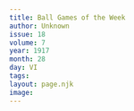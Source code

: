```yaml
---
title: Ball Games of the Week
author: Unknown
issue: 18
volume: 7
year: 1917
month: 28
day: VI
tags:
layout: page.njk
image:
---
```


